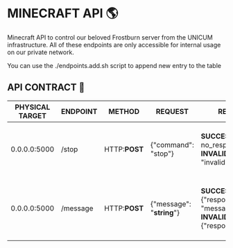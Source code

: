 # MINECRAFT API 🌎
Minecraft API to control our beloved Frostburn server from the UNICUM infrastructure. All of these endpoints are only accessible for internal usage on our private network. 

You can use the ./endpoints.add.sh script to append new entry to the table

## API CONTRACT 🤝
| PHYSICAL TARGET | ENDPOINT | METHOD | REQUEST | RESPONSE | WHAT DOES IT DO? |
|--|--|--|--|--|--|
| 0.0.0.0:5000 | /stop | HTTP:**POST** | {"command": "stop"} | **SUCCESSFUL** no_response **INVALID** {"response": "invalid"} | Backend injects "/stop" command into minecraft server console then terminates self process |
|0.0.0.0:5000 | /message | HTTP:**POST** | {"message": "**string**"} | **SUCCESSFUL** {"response": "message_sent"} **INVALID** {"response":"invalid"} | Backend injects "/say ${message:String}" into minecraft server console to enable automated messages |
